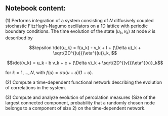 ## Notebook content: 

(1) Performs integration of a system consisting of $N$ diffusively coupled stochastic FitzHugh-Nagumo oscillators on a 1D lattice with periodic boundary conditions. The time evolution of the state $(u_k,v_k)$ at node $k$ is described by

$$\epsilon \dot{u_k} = f(u_k) - v_k + I + (\Delta u)_k + \sqrt{2D^{(u)}}\eta^{(u)}_k, $$

$$\dot{v_k} = u_k - b v_k + c + (\Delta v)_k + \sqrt{2D^{(v)}}\eta^{(v)}_k$$

for $k=1,...,N$, with $f(u) = \alpha u(u-a)(1-u)$.

(2) Compute a time-dependent functional network describing the evolution of correlations in the system.

(3) Compute and analyze evolution of percolation measures (Size of the largest connected component, probability that a randomly chosen node belongs to a component of size 2) on the time-dependent network.  


